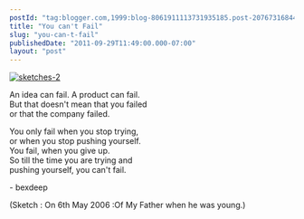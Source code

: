 ```yaml
---
postId: "tag:blogger.com,1999:blog-8061911113731935185.post-2076731684422571990"
title: "You can't Fail"
slug: "you-can-t-fail"
publishedDate: "2011-09-29T11:49:00.000-07:00"
layout: "post"
---
```


[![sketches-2](http://farm6.static.flickr.com/5211/5456253970_b3694918b8_z.jpg)](http://www.flickr.com/photos/32823845@N02/5456253970/
"sketches-2 by bexdeep, on Flickr")  

  
An idea can fail. A product can fail.  
But that doesn't mean that you failed  
or that the company failed.  
  
You only fail when you stop trying,  
or when you stop pushing yourself.  
You fail, when you give up.  
So till the time you are trying and  
pushing yourself, you can't fail.  
  
\- bexdeep  
  
(Sketch : On 6th May 2006 :Of My Father when he was young.)

